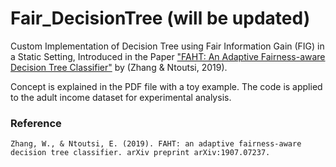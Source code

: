 # Fair_DecisionTree (will be updated)
Custom Implementation of Decision Tree using Fair Information Gain (FIG) in a Static Setting, Introduced in the Paper ["FAHT: An Adaptive Fairness-aware Decision Tree Classifier"](https://arxiv.org/abs/1907.07237) by (Zhang & Ntoutsi, 2019).

Concept is explained in the PDF file with a toy example. The code is applied to the adult income dataset for experimental analysis.

### Reference
```
Zhang, W., & Ntoutsi, E. (2019). FAHT: an adaptive fairness-aware decision tree classifier. arXiv preprint arXiv:1907.07237.
```

